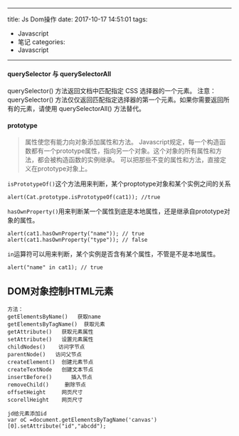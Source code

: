 
---
title: Js Dom操作
date: 2017-10-17 14:51:01
tags:
- Javascript
- 笔记
categories: 
- Javascript
---


#### querySelector 与 querySelectorAll

querySelector() 方法返回文档中匹配指定 CSS 选择器的一个元素。
注意： querySelector() 方法仅仅返回匹配指定选择器的第一个元素。如果你需要返回所有的元素，请使用 querySelectorAll() 方法替代。

#### prototype
> 属性使您有能力向对象添加属性和方法。
Javascript规定，每一个构造函数都有一个prototype属性，指向另一个对象。这个对象的所有属性和方法，都会被构造函数的实例继承。
可以把那些不变的属性和方法，直接定义在prototype对象上。

`isPrototypeOf()`这个方法用来判断，某个proptotype对象和某个实例之间的关系
```
alert(Cat.prototype.isPrototypeOf(cat1)); //true
```
`hasOwnProperty()`用来判断某一个属性到底是本地属性，还是继承自prototype对象的属性。
```
alert(cat1.hasOwnProperty("name")); // true
alert(cat1.hasOwnProperty("type")); // false
```
`in`运算符可以用来判断，某个实例是否含有某个属性，不管是不是本地属性。
```
alert("name" in cat1); // true
```
## DOM对象控制HTML元素
```
方法：
getElementsByName()   获取name
getElementsByTagName()  获取元素
getAttribute()   获取元素属性
setAttribute()   设置元素属性
childNodes()    访问字节点
parentNode()   访问父节点
createElement()  创建元素节点
createTextNode   创建文本节点
insertBefore()      插入节点
removeChild()     删除节点
offsetHeight     网页尺寸
scorellHeight    网页尺寸

jd给元素添加id
var oC =document.getElementsByTagName('canvas')[0].setAttribute("id","abcdd");
```
